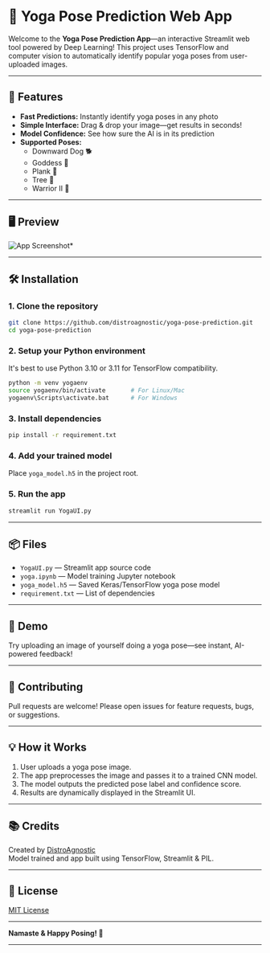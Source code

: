 # 🧘 Yoga Pose Prediction Web App

Welcome to the **Yoga Pose Prediction App**—an interactive Streamlit web tool powered by Deep Learning! This project uses TensorFlow and computer vision to automatically identify popular yoga poses from user-uploaded images.

***

## 🚀 Features

- **Fast Predictions:** Instantly identify yoga poses in any photo
- **Simple Interface:** Drag & drop your image—get results in seconds!
- **Model Confidence:** See how sure the AI is in its prediction
- **Supported Poses:**  
  - Downward Dog 🐕  
  - Goddess 🙆  
  - Plank 💪  
  - Tree 🌳  
  - Warrior II 🏹

***

## 🖥️ Preview

![App Screenshot](<img width="1409" height="615" alt="image" src="https://github.com/user-attachments/assets/defb24a9-3331-413c-b085-62712a7c32de" />
)*

***

## 🛠️ Installation

### 1. **Clone the repository**
```bash
git clone https://github.com/distroagnostic/yoga-pose-prediction.git
cd yoga-pose-prediction
```
### 2. **Setup your Python environment**
It's best to use Python 3.10 or 3.11 for TensorFlow compatibility.
```bash
python -m venv yogaenv
source yogaenv/bin/activate       # For Linux/Mac
yogaenv\Scripts\activate.bat      # For Windows
```

### 3. **Install dependencies**
```bash
pip install -r requirement.txt
```

### 4. **Add your trained model**
Place `yoga_model.h5` in the project root.

### 5. **Run the app**
```bash
streamlit run YogaUI.py
```

***

## 📦 Files

- `YogaUI.py` — Streamlit app source code  
- `yoga.ipynb` — Model training Jupyter notebook  
- `yoga_model.h5` — Saved Keras/TensorFlow yoga pose model  
- `requirement.txt` — List of dependencies

***

## 🎯 Demo

Try uploading an image of yourself doing a yoga pose—see instant, AI-powered feedback!

***

## 🤝 Contributing

Pull requests are welcome! Please open issues for feature requests, bugs, or suggestions.

***

## 💡 How it Works

1. User uploads a yoga pose image.
2. The app preprocesses the image and passes it to a trained CNN model.
3. The model outputs the predicted pose label and confidence score.
4. Results are dynamically displayed in the Streamlit UI.

***

## 📚 Credits

Created by [DistroAgnostic](https://github.com/distroagnostic)  
Model trained and app built using TensorFlow, Streamlit & PIL.

***

## 📄 License

[MIT License](LICENSE)

***

**Namaste & Happy Posing! 🧘**

***

